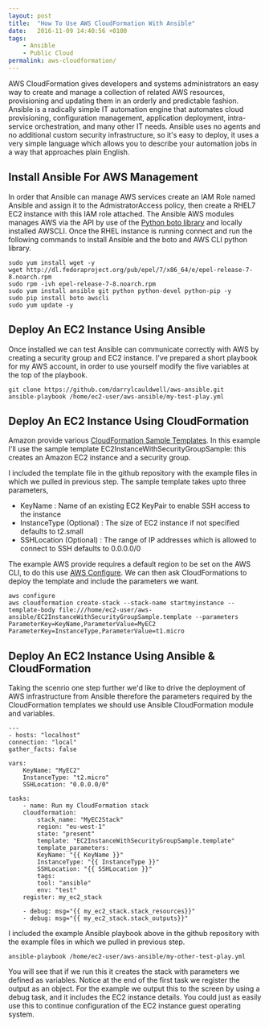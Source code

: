 ```yaml
---
layout: post
title:  "How To Use AWS CloudFormation With Ansible"
date:   2016-11-09 14:40:56 +0100
tags:
    - Ansible
    - Public Cloud
permalink: aws-cloudformation/
---
```

AWS CloudFormation gives developers and systems administrators an easy way to create and manage a collection of related AWS resources, provisioning and updating them in an orderly and predictable fashion. Ansible is a radically simple IT automation engine that automates cloud provisioning, configuration management, application deployment, intra-service orchestration, and many other IT needs. Ansible uses no agents and no additional custom security infrastructure, so it's easy to deploy, it uses a very simple language which allows you to describe your automation jobs in a way that approaches plain English.

Install Ansible For AWS Management
----------------------------------
In order that Ansible can manage AWS services create an IAM Role named Ansible and assign it to the AdmistratorAccess policy, then create a RHEL7 EC2 instance with this IAM role attached. The Ansible AWS modules manages AWS via the API by use of the [Python boto library](http://boto.cloudhackers.com/) and locally installed AWSCLI. Once the RHEL instance is running connect and run the following commands to install Ansible and the boto and AWS CLI python library.

    sudo yum install wget -y
    wget http://dl.fedoraproject.org/pub/epel/7/x86_64/e/epel-release-7-8.noarch.rpm
    sudo rpm -ivh epel-release-7-8.noarch.rpm
    sudo yum install ansible git python python-devel python-pip -y
    sudo pip install boto awscli
    sudo yum update -y

Deploy An EC2 Instance Using Ansible
------------------------------------
Once installed we can test Ansible can communicate correctly with AWS by creating a security group and EC2 instance. I've prepared a short playbook for my AWS account, in order to use yourself modify the five variables at the top of the playbook.

    git clone https://github.com/darrylcauldwell/aws-ansible.git
    ansible-playbook /home/ec2-user/aws-ansible/my-test-play.yml

Deploy An EC2 Instance Using CloudFormation
-------------------------------------------
Amazon provide various [CloudFormation Sample Templates](http://docs.aws.amazon.com/AWSCloudFormation/latest/UserGuide/cfn-sample-templates.html). In this example I'll use the sample template EC2InstanceWithSecurityGroupSample: this creates an Amazon EC2 instance and a security group.

I included the template file in the github repository with the example files in which we pulled in previous step. The sample template takes upto three parameters,

* KeyName : Name of an existing EC2 KeyPair to enable SSH access to the instance
* InstanceType (Optional) : The size of EC2 instance if not specified defaults to t2.small
* SSHLocation (Optional) : The range of IP addresses which is allowed to connect to SSH defaults to 0.0.0.0/0

The example AWS provide requires a default region to be set on the AWS CLI, to do this use [AWS Configure](http://docs.aws.amazon.com/cli/latest/userguide/cli-chap-getting-started.html). We can then ask CloudFormations to deploy the template and include the parameters we want.

    aws configure
    aws cloudformation create-stack --stack-name startmyinstance --template-body file:///home/ec2-user/aws-ansible/EC2InstanceWithSecurityGroupSample.template --parameters  ParameterKey=KeyName,ParameterValue=MyEC2 ParameterKey=InstanceType,ParameterValue=t1.micro 

Deploy An EC2 Instance Using Ansible & CloudFormation
-----------------------------------------------------
Taking the scenrio one step further we'd like to drive the deployment of AWS infrastructure from Ansible therefore the parameters required by the CloudFormation templates we should use Ansible CloudFormation module and variables.

    ---
    - hosts: "localhost"
    connection: "local"
    gather_facts: false

    vars:
        KeyName: "MyEC2"
        InstanceType: "t2.micro"
        SSHLocation: "0.0.0.0/0"

    tasks:
        - name: Run my CloudFormation stack
        cloudformation:
            stack_name: "MyEC2Stack"
            region: "eu-west-1"
            state: "present"
            template: "EC2InstanceWithSecurityGroupSample.template"
            template_parameters:
            KeyName: "{{ KeyName }}"
            InstanceType: "{{ InstanceType }}"
            SSHLocation: "{{ SSHLocation }}"
            tags:
            tool: "ansible"
            env: "test"
        register: my_ec2_stack

        - debug: msg="{{ my_ec2_stack.stack_resources}}"
        - debug: msg="{{ my_ec2_stack.stack_outputs}}"

I included the example Ansible playbook above in the github repository with the example files in which we pulled in previous step.

    ansible-playbook /home/ec2-user/aws-ansible/my-other-test-play.yml

You will see that if we run this it creates the stack with parameters we defined as variables.  Notice at the end of the first task we register the output as an object. For the example we output this to the screen by using a debug task, and it includes the EC2 instance details. You could just as easily use this to continue configuration of the EC2 instance guest operating system.
